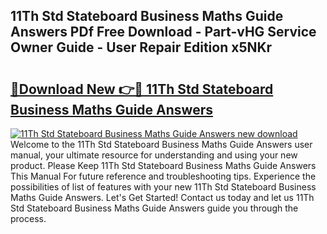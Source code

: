 ## 11Th Std Stateboard Business Maths Guide Answers PDf Free Download - Part-vHG Service Owner Guide - User Repair Edition x5NKr

# <h2><a href="http://bc74913.oget.top/?id=11Th+Std+Stateboard+Business+Maths+Guide+Answers">🔗Download New 👉🔴 11Th Std Stateboard Business Maths Guide Answers</a></h2>

[![11Th Std Stateboard Business Maths Guide Answers new download](https://i.imgur.com/5g1atiW.png)](http://bc74913.oget.top/?id=11Th+Std+Stateboard+Business+Maths+Guide+Answers)
Welcome to the 11Th Std Stateboard Business Maths Guide Answers user manual, your ultimate resource for understanding and using your new product. Please Keep 11Th Std Stateboard Business Maths Guide Answers This Manual For future reference and troubleshooting tips. Experience the possibilities of list of features with your new 11Th Std Stateboard Business Maths Guide Answers. Let's Get Started! Contact us today and let us 11Th Std Stateboard Business Maths Guide Answers guide you through the process.
